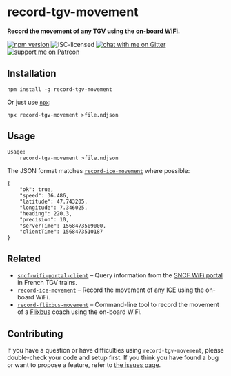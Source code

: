 # record-tgv-movement

**Record the movement of any [TGV](https://en.wikipedia.org/wiki/TGV) using the [on-board WiFi](https://www.sncf.com/fr/offres-voyageurs/tgv/actualites/connectez-vous-pendant-votre-voyage).**

[![npm version](https://img.shields.io/npm/v/record-tgv-movement.svg)](https://www.npmjs.com/package/record-tgv-movement)
![ISC-licensed](https://img.shields.io/github/license/derhuerst/record-tgv-movement.svg)
[![chat with me on Gitter](https://img.shields.io/badge/chat%20with%20me-on%20gitter-512e92.svg)](https://gitter.im/derhuerst)
[![support me on Patreon](https://img.shields.io/badge/support%20me-on%20patreon-fa7664.svg)](https://patreon.com/derhuerst)


## Installation

```shell
npm install -g record-tgv-movement
```

Or just use [`npx`](https://npmjs.com/package/npx):

```shell
npx record-tgv-movement >file.ndjson
```


## Usage

```shell
Usage:
    record-tgv-movement >file.ndjson
```

The JSON format matches [`record-ice-movement`](https://npmjs.com/package/record-ice-movement) where possible:

```
{
	"ok": true,
	"speed": 36.486,
	"latitude": 47.743205,
	"longitude": 7.346025,
	"heading": 220.3,
	"precision": 10,
	"serverTime": 1568473509000,
	"clientTime": 1568473510187
}
```


## Related

- [`sncf-wifi-portal-client`](https://github.com/derhuerst/sncf-wifi-portal-client) – Query information from the [SNCF WiFi portal](https://en.oui.sncf/en/tgv/services/wifi-onboard) in French TGV trains.
- [`record-ice-movement`](https://github.com/derhuerst/record-ice-movement) – Record the movement of any [ICE](https://en.wikipedia.org/wiki/Intercity-Express) using the on-board WiFi.
- [`record-flixbus-movement`](htttps://github.com/derhuerst/record-flixbus-movement) – Command-line tool to record the movement of a [Flixbus](https://flixbus.de) coach using the on-board WiFi.


## Contributing

If you have a question or have difficulties using `record-tgv-movement`, please double-check your code and setup first. If you think you have found a bug or want to propose a feature, refer to [the issues page](https://github.com/derhuerst/record-tgv-movement/issues).
